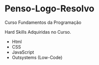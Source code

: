# Penso-Logo-Resolvo
Curso Fundamentos da Programação

Hard Skills Adquiridas no Curso.

- Html
- CSS
- JavaScript
- Outsystems (Low-Code)

